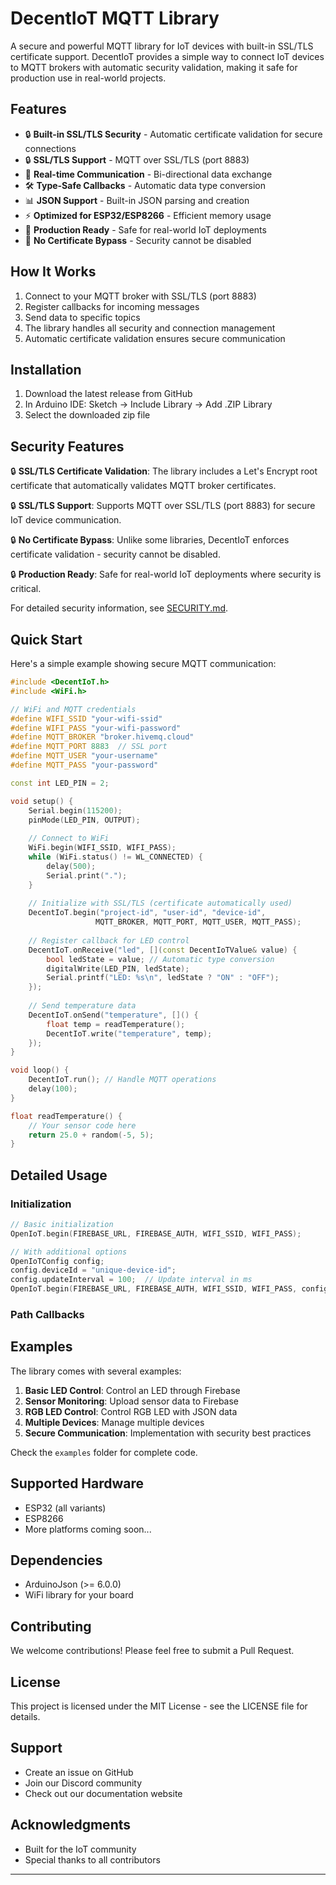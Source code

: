 # DecentIoT MQTT Library

A secure and powerful MQTT library for IoT devices with built-in SSL/TLS certificate support. DecentIoT provides a simple way to connect IoT devices to MQTT brokers with automatic security validation, making it safe for production use in real-world projects.

## Features

- 🔒 **Built-in SSL/TLS Security** - Automatic certificate validation for secure connections
- 🔒 **SSL/TLS Support** - MQTT over SSL/TLS (port 8883)
- 📡 **Real-time Communication** - Bi-directional data exchange
- 🛠️ **Type-Safe Callbacks** - Automatic data type conversion
- 📊 **JSON Support** - Built-in JSON parsing and creation
- ⚡ **Optimized for ESP32/ESP8266** - Efficient memory usage
- 🔄 **Production Ready** - Safe for real-world IoT deployments
- 🚫 **No Certificate Bypass** - Security cannot be disabled

## How It Works

1. Connect to your MQTT broker with SSL/TLS (port 8883)
2. Register callbacks for incoming messages
3. Send data to specific topics
4. The library handles all security and connection management
5. Automatic certificate validation ensures secure communication

## Installation

1. Download the latest release from GitHub
2. In Arduino IDE: Sketch -> Include Library -> Add .ZIP Library
3. Select the downloaded zip file

## Security Features

🔒 **SSL/TLS Certificate Validation**: The library includes a Let's Encrypt root certificate that automatically validates MQTT broker certificates.

🔒 **SSL/TLS Support**: Supports MQTT over SSL/TLS (port 8883) for secure IoT device communication.

🔒 **No Certificate Bypass**: Unlike some libraries, DecentIoT enforces certificate validation - security cannot be disabled.

🔒 **Production Ready**: Safe for real-world IoT deployments where security is critical.

For detailed security information, see [SECURITY.md](SECURITY.md).

## Quick Start

Here's a simple example showing secure MQTT communication:

```cpp
#include <DecentIoT.h>
#include <WiFi.h>

// WiFi and MQTT credentials
#define WIFI_SSID "your-wifi-ssid"
#define WIFI_PASS "your-wifi-password"
#define MQTT_BROKER "broker.hivemq.cloud"
#define MQTT_PORT 8883  // SSL port
#define MQTT_USER "your-username"
#define MQTT_PASS "your-password"

const int LED_PIN = 2;

void setup() {
    Serial.begin(115200);
    pinMode(LED_PIN, OUTPUT);
    
    // Connect to WiFi
    WiFi.begin(WIFI_SSID, WIFI_PASS);
    while (WiFi.status() != WL_CONNECTED) {
        delay(500);
        Serial.print(".");
    }
    
    // Initialize with SSL/TLS (certificate automatically used)
    DecentIoT.begin("project-id", "user-id", "device-id", 
                   MQTT_BROKER, MQTT_PORT, MQTT_USER, MQTT_PASS);
    
    // Register callback for LED control
    DecentIoT.onReceive("led", [](const DecentIoTValue& value) {
        bool ledState = value; // Automatic type conversion
        digitalWrite(LED_PIN, ledState);
        Serial.printf("LED: %s\n", ledState ? "ON" : "OFF");
    });
    
    // Send temperature data
    DecentIoT.onSend("temperature", []() {
        float temp = readTemperature();
        DecentIoT.write("temperature", temp);
    });
}

void loop() {
    DecentIoT.run(); // Handle MQTT operations
    delay(100);
}

float readTemperature() {
    // Your sensor code here
    return 25.0 + random(-5, 5);
}
```


## Detailed Usage

### Initialization

```cpp
// Basic initialization
OpenIoT.begin(FIREBASE_URL, FIREBASE_AUTH, WIFI_SSID, WIFI_PASS);

// With additional options
OpenIoTConfig config;
config.deviceId = "unique-device-id";
config.updateInterval = 100;  // Update interval in ms
OpenIoT.begin(FIREBASE_URL, FIREBASE_AUTH, WIFI_SSID, WIFI_PASS, config);
```

### Path Callbacks

## Examples

The library comes with several examples:

1. **Basic LED Control**: Control an LED through Firebase
2. **Sensor Monitoring**: Upload sensor data to Firebase
3. **RGB LED Control**: Control RGB LED with JSON data
4. **Multiple Devices**: Manage multiple devices
5. **Secure Communication**: Implementation with security best practices

Check the `examples` folder for complete code.

## Supported Hardware

- ESP32 (all variants)
- ESP8266
- More platforms coming soon...

## Dependencies

- ArduinoJson (>= 6.0.0)
- WiFi library for your board

## Contributing

We welcome contributions! Please feel free to submit a Pull Request.

## License

This project is licensed under the MIT License - see the LICENSE file for details.

## Support

- Create an issue on GitHub
- Join our Discord community
- Check out our documentation website

## Acknowledgments

- Built for the IoT community
- Special thanks to all contributors

---



